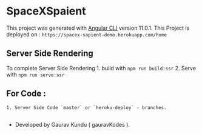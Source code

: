 # SpaceXSpaient

This project was generated with [Angular CLI](https://github.com/angular/angular-cli) version 11.0.1.
This Project is deployed on : `https://spacex-sapient-demo.herokuapp.com/home`


## Server Side Rendering
To complete Server Side Rendering 
    1. build with `npm run build:ssr`
    2. Serve with `npm run serve:ssr`

## For Code : 
    1. Server Side Code `master` or `heroku-deploy` - branches. 

##
* Developed by Gaurav Kundu ( gauravKodes ).
##
 